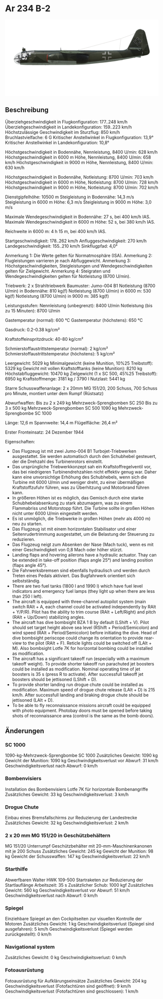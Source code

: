 # Ar 234 B-2

![ar234b2](../images/ar234b2.png)

## Beschreibung

Überziehgeschwindigkeit in Flugkonfiguration: 177..248 km/h
Überziehgeschwindigkeit in Landekonfiguration: 159..223 km/h
Höchstzulässige Geschwindigkeit im Sturzflug: 850 km/h
Bruchlastvielfache: 6 G
Kritischer Anstellwinkel in Flugkonfiguration: 13,9°
Kritischer Anstellwinkel in Landekonfiguration: 10,8°

Höchstgeschwindigkeit in Bodennähe, Nennleistung, 8400 U/min: 628 km/h
Höchstgeschwindigkeit in 6000 m Höhe, Nennleistung, 8400 U/min: 658 km/h
Höchstgeschwindigkeit in 9000 m Höhe, Nennleistung, 8400 U/min: 630 km/h

Höchstgeschwindigkeit in Bodennähe, Notleistung: 8700 U/min: 703 km/h
Höchstgeschwindigkeit in 6000 m Höhe, Notleistung: 8700 U/min: 728 km/h
Höchstgeschwindigkeit in 9000 m Höhe, Notleistung: 8700 U/min: 702 km/h

Dienstgipfelhöhe: 10500 m
Steigleistung in Bodennähe: 14,3 m/s
Steigleistung in 6000 m Höhe: 6,3 m/s
Steigleistung in 9000 m Höhe: 3,0 m/s

Maximale Wendegeschwindigkeit in Bodennähe: 27 s, bei 400 km/h IAS.
Maximale Wendegeschwindigkeit in 6000 m Höhe: 52 s, bei 380 km/h IAS.

Reichweite in 6000 m: 4 h 15 m, bei 400 km/h IAS.

Startgeschwindigkeit: 178..262 km/h
Anfluggeschwindigkeit: 270 km/h
Landegeschwindigkeit: 155..210 km/h
Sinkflugpfad: 4,0°

Anmerkung 1: Die Werte gelten für Normatmosphäre (ISA).
Anmerkung 2: Flugleistungen varrieren je nach Abfluggewicht.
Anmerkung 3: Höchstgeschwindigkeiten, Steigleistungen und Wendegeschwindigkeiten gelten für Zielgewicht.
Anmerkung 4: Steigraten und Wendegeschwindigkeiten gelten für Notleistung (8700 U/min).

Triebwerk: 2 x Strahltriebwerk
Baumuster: Jumo-004 B1
Notleistung (8700 U/min) in Bodennähe: 810 kg(f)
Notleistung (8700 U/min) in 6000 m: 530 kg(f)
Notleistung (8700 U/min) in 9000 m: 385 kg(f)

Leistungsstufen:
Nennleistung (unbegrenzt): 8400 U/min
Notleistung (bis zu 15 Minuten): 8700 U/min

Gastemperatur (normal): 600 °C
Gastemperatur (höchstens): 650 °C

Gasdruck: 0.2-0.38 kg/cm²

Kraftstoffeinspritzdruck: 40-80 kg/cm²

Schmierstoffaustrittstemperatur (normal): 2 kg/cm²
Schmierstoffaustrittstemperatur (höchstens): 5 kg/cm²

Leergewicht:  5029 kg
Minimalgewicht (keine Munition, 10%25 Treibstoff): 5329 kg
Gewicht mit vollen Kraftstofftanks (keine Munition): 8210 kg
Höchstabfluggewicht: 10470 kg
Zielgewicht (1 x SC 500, 45%25 Treibstoff): 6950 kg
Kraftstoffmenge: 3181 kg / 3790 l
Nutzlast: 5441 kg

Starre Schusswaffenanlage:
2 x 20mm MG 151/20, 200 Schuss, 700 Schuss pro Minute, montiert unter dem Rumpf (Rüstsatz)

Abwurfwaffen:
Bis zu 2 x 249 kg Mehrzweck-Sprengbomben SC 250
Bis zu 3 x 500 kg Mehrzweck-Sprengbomben SС 500
1090 kg Mehrzweck-Sprengbombe SC 1000

Länge: 12,6 m
Spannweite: 14,4 m
Flügelfläche: 26,4 m²

Erster Fronteinsatz: 24 Dezember 1944

Eigenschaften:
- Das Flugzeug ist mit zwei Jumo-004 B1 Turbojet-Triebwerken ausgestattet. Sie werden automatisch durch den Schubhebel gesteuert, der die Drehzahl des Turbinenrotors einstellt.
- Das ursprüngliche Triebwerkkonzept sah ein Kraftstoffregelventil vor, das bei niedrigeren Turbinendrehzahlen nicht effektiv genug war. Daher kann eine unvorsichtige Erhöhung des Schubhebels, wenn sich die Turbine mit 6000 U/min und weniger dreht, zu einer übermäßigen Kraftstoffzufuhr führen, was zu Überhitzung und Motorbrand führen kann.
- In größeren Höhen ist es möglich, das Gemisch durch eine starke Schubhebelabsenkung zu stark abzumagern, was zu einem Flammabriss und Motorstopp führt. Die Turbine sollte in großen Höhen nicht unter 6000 U/min eingestellt werden.
- Es ist unmöglich, die Triebwerke in großen Höhen (mehr als 4000 m) neu zu starten.
- Das Flugzeug ist mit einem horizontalen Stabilisator und einer Seitenrudertrimmung ausgestattet, um die Belastung der Steuerung zu reduzieren.
- Das Flugzeug neigt zum Absenken der Nase (Mach tuck), wenn es mit einer Geschwindigkeit von 0,8 Mach oder höher stürzt.
- Landing flaps and hovering ailerons have a hydraulic actuator. Thay can be extended in take-off position (flaps angle 25°) and landing position (flaps angle 45°).
- Die Fahrwerksbremsen sind ebenfalls hydraulisch und werden durch Treten eines Pedals aktiviert. Das Bugfahrwerk orientiert sich selbstständig.
- There are two fuel tanks (1800 l and 1990 l) which have fuel level indicators and emergency fuel lamps (they light up when there are less than 250 l left).
- The aircraft is equipped with three-channel autopilot system (main switch RAlt + A, each channel could be activated independently by RAlt + Y/P/R). Pilot has the ability to trim course (RAlt + Left/Right) and pitch (RAlt + Up/Down) stabilizing angles.
- The aircraft has dive bombsight BZA 1 B by default (LShift + V). Pilot should set target height above sea level (RShift + Period/Semicolon) and wind speed (RAlt + Period/Semicolon) before initiating the dive. Head of dive bombsight periscope could change its orientation to provide rear-view to the pilot (RAlt + F). Reticle lights could be switched off (LAlt + M). Also bombsight Lotfe 7K for horizontal bombing could be installed as modification.
- The aircraft has a significant takeoff run (especially with a maximum takeoff weight). To provide shorter takeoff run parachuted jet boosters could be installed as modification. Nominal operating time of jet boosters is 35 s (press R to activate). After successfull takeoff jet boosters should be jettisoned (LShift + D).
- To provide shorter landing run drogue chute could be installed as modification. Maximum speed of drogue chute release (LAlt + D) is 215 km/h. After successfull landing and braking drogue chute should be jettisoned (LAlt + D).
- To be able to fly reconnaissance missions aircraft could be equipped with photo equipment. Photobay doors must be opened before taking shots of reconnaissance area (control is the same as the bomb doors).

## Änderungen

### SC 1000

1090-kg-Mehrzweck-Sprengbombe SC 1000
Zusätzliches Gewicht: 1090 kg
Gewicht der Munition: 1090 kg
Geschwindigkeitsverlust vor Abwurf: 31 km/h
Geschwindigkeitsverlust nach Abwurf: 0 km/h
### Bombenvisiers

Installation des Bombenvisiers Lotfe 7K für horizontale Bombenangriffe
Zusätzliches Gewicht: 33 kg
Geschwindigkeitsverlust: 3 km/h
### Drogue Chute

Einbau eines Bremsfallschirms zur Reduzierung der Landestrecke
Zusätzliches Gewicht: 32 kg
Geschwindigkeitsverlust: 2 km/h
### 2 x 20 mm MG 151/20 in Geschützbehältern

MG 151/20 Unterrumpf Geschützbehälter mit 20-mm-Maschinenkanonen mit je 200 Schuss
Zusätzliches Gewicht: 245 kg
Gewicht der Munition: 98 kg
Gewicht der Schusswaffen: 147 kg
Geschwindigkeitsverlust: 22 km/h
### Starthilfe

Abwerfbaren Walter HWK 109-500 Startraketen zur Reduzierung der Startlauflänge
Arbeitszeit: 35 s
Zusätzlicher Schub: 1000 kgf
Zusätzliches Gewicht: 560 kg
Geschwindigkeitsverlust vor Abwurf: 51 km/h
Geschwindigkeitsverlust nach Abwurf: 0 km/h
### Spiegel

Einziehbare Spiegel an den Cockpitseiten zur visuellen Kontrolle der Motoren
Zusätzliches Gewicht: 1 kg
Geschwindigkeitsverlust (Spiegel sind ausgefahren): 5 km/h
Geschwindigkeitsverlust (Spiegel werden zurückgestellt): 0 km/h
### Navigational system


Zusätzliches Gewicht: 0 kg
Geschwindigkeitsverlust: 0 km/h
### Fotoausrüstung

Fotoausrüstung für Aufklärungseinsätze
Zusätzliches Gewicht: 204 kg
Geschwindigkeitsverlust (Fotofachtüren sind geöffnet): 9 km/h
Geschwindigkeitsverlust (Fotofachtüren sind geschlossen): 1 km/h
